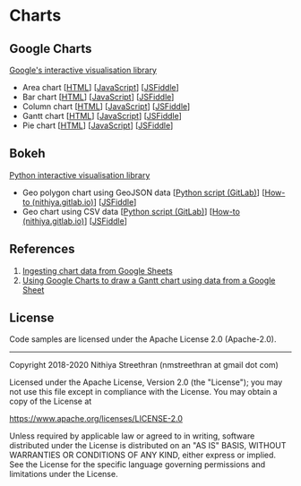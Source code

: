 # Charts

## Google Charts

[Google's interactive visualisation library](https://developers.google.com/chart)

- Area chart [[HTML](charts/google/areachart.html)] [[JavaScript](charts/google/areachart.js)] [[JSFiddle](https://jsfiddle.net/nithiya/yt7ab0Lo/)]
- Bar chart [[HTML](charts/google/barchart.html)] [[JavaScript](charts/google/barchart.js)] [[JSFiddle](https://jsfiddle.net/nithiya/qxcpz345/)]
- Column chart [[HTML](charts/google/columnchart.html)] [[JavaScript](charts/google/columnchart.js)] [[JSFiddle](https://jsfiddle.net/nithiya/df0bmjt1/)]
- Gantt chart [[HTML](charts/google/ganttchart.html)] [[JavaScript](charts/google/ganttchart.js)] [[JSFiddle](https://jsfiddle.net/nithiya/s2kye3md/)]
- Pie chart [[HTML](charts/google/piechart.html)] [[JavaScript](charts/google/piechart.js)] [[JSFiddle](https://jsfiddle.net/nithiya/nm5pgksj/)]

## Bokeh

[Python interactive visualisation library](https://docs.bokeh.org/en/latest/index.html)

- Geo polygon chart using GeoJSON data [[Python script (GitLab)](https://gitlab.com/nithiya/ml-elec-model/-/blob/master/scripts/zones_plot.py)] [[How-to (nithiya.gitlab.io)](https://nithiya.gitlab.io/visualisations/plotting-polygons-bokeh/)] [[JSFiddle](https://jsfiddle.net/nithiya/cg5s8n37/)]
- Geo chart using CSV data [[Python script (GitLab)](https://gitlab.com/nithiya/ml-elec-model/-/blob/master/scripts/met_stations_plot.py)] [[How-to (nithiya.gitlab.io)](https://nithiya.gitlab.io/visualisations/mapping-geo-data-bokeh)] [[JSFiddle](https://jsfiddle.net/nithiya/8rqct9hd/)]

## References

1. [Ingesting chart data from Google Sheets](https://developers.google.com/chart/interactive/docs/spreadsheets)
2. [Using Google Charts to draw a Gantt chart using data from a Google Sheet](https://stackoverflow.com/questions/42332424/how-can-i-use-google-charts-to-draw-a-gantt-chart-using-data-from-a-google-sheet)

## License

Code samples are licensed under the Apache License 2.0 (Apache-2.0).

---

Copyright 2018-2020 Nithiya Streethran (nmstreethran at gmail dot com)

Licensed under the Apache License, Version 2.0 (the "License");
you may not use this file except in compliance with the License.
You may obtain a copy of the License at

<https://www.apache.org/licenses/LICENSE-2.0>

Unless required by applicable law or agreed to in writing, software
distributed under the License is distributed on an "AS IS" BASIS,
WITHOUT WARRANTIES OR CONDITIONS OF ANY KIND, either express or implied.
See the License for the specific language governing permissions and
limitations under the License.
